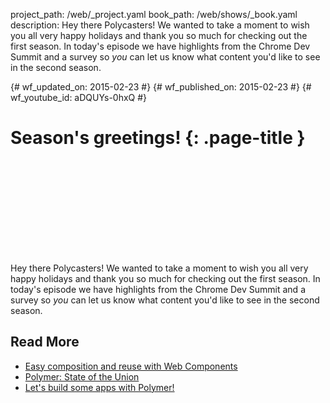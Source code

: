 project_path: /web/_project.yaml
book_path: /web/shows/_book.yaml
description: Hey there Polycasters! We wanted to take a moment to wish you all very happy holidays and thank you so much for checking out the first season. In today's episode we have highlights from the Chrome Dev Summit and a survey so *you* can let us know what content you'd like to see in the second season.

{# wf_updated_on: 2015-02-23 #}
{# wf_published_on: 2015-02-23 #}
{# wf_youtube_id: aDQUYs-0hxQ #}

# Season's greetings! {: .page-title }


<div class="video-wrapper">
  <iframe class="devsite-embedded-youtube-video" data-video-id="aDQUYs-0hxQ"
          data-autohide="1" data-showinfo="0" frameborder="0" allowfullscreen>
  </iframe>
</div>


Hey there Polycasters! We wanted to take a moment to wish you all very happy holidays and thank you so much for checking out the first season. In today's episode we have highlights from the Chrome Dev Summit and a survey so *you* can let us know what content you'd like to see in the second season.

## Read More

- [Easy composition and reuse with Web Components](//goo.gl/Jq2b3l)
- [Polymer: State of the Union](//goo.gl/ZnsHMO)
- [Let's build some apps with Polymer!](//goo.gl/Uf0DfQ)
